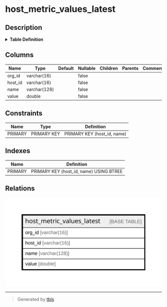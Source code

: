 # host_metric_values_latest

## Description

<details>
<summary><strong>Table Definition</strong></summary>

```sql
CREATE TABLE `host_metric_values_latest` (
  `org_id` varchar(16) NOT NULL,
  `host_id` varchar(16) NOT NULL,
  `name` varchar(128) NOT NULL,
  `value` double NOT NULL,
  PRIMARY KEY (`host_id`,`name`)
) ENGINE=InnoDB DEFAULT CHARSET=utf8mb4 COLLATE=utf8mb4_0900_ai_ci
```

</details>

## Columns

| Name | Type | Default | Nullable | Children | Parents | Comment |
| ---- | ---- | ------- | -------- | -------- | ------- | ------- |
| org_id | varchar(16) |  | false |  |  |  |
| host_id | varchar(16) |  | false |  |  |  |
| name | varchar(128) |  | false |  |  |  |
| value | double |  | false |  |  |  |

## Constraints

| Name | Type | Definition |
| ---- | ---- | ---------- |
| PRIMARY | PRIMARY KEY | PRIMARY KEY (host_id, name) |

## Indexes

| Name | Definition |
| ---- | ---------- |
| PRIMARY | PRIMARY KEY (host_id, name) USING BTREE |

## Relations

![er](host_metric_values_latest.svg)

---

> Generated by [tbls](https://github.com/k1LoW/tbls)
